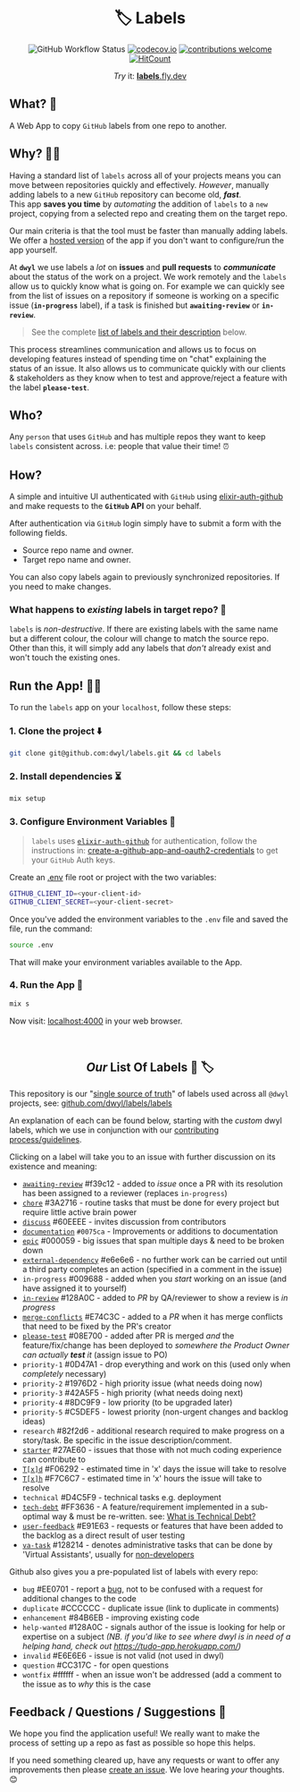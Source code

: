 <div align="center">

# 🏷 Labels

![GitHub Workflow Status](https://img.shields.io/github/actions/workflow/status/dwyl/labels/ci.yml?label=build&style=flat-square&branch=main)
[![codecov.io](https://img.shields.io/codecov/c/github/dwyl/labels/main.svg?style=flat-square)](http://codecov.io/github/dwyl/labels?branch=main)
[![contributions welcome](https://img.shields.io/badge/feedback-welcome-brightgreen.svg?style=flat-square)](https://github.com/dwyl/labels/issues)
[![HitCount](https://hits.dwyl.com/dwyl/labels.svg?style=flat-square)](https://hits.dwyl.com/dwyl/labels)

_Try_ it: [**labels**.fly.dev](https://labels.fly.dev/)

</div>

## What? 💭

A Web App to copy `GitHub` labels from one repo to another.

## Why? 🤷‍♀️

Having a standard list of `labels` across all of your projects 
means you can move between repositories quickly 
and effectively. 
*However*, manually adding labels 
to a new `GitHub` repository can become old, ***fast***. <br />
This app **saves you time** 
by _automating_ the addition of `labels` 
to a `new` project,
copying from a selected repo 
and creating them on the target repo.

Our main criteria is that the tool 
must be faster than manually adding labels. 
We offer a
[hosted version](https://labels.fly.dev)
of the app 
if you don't want to configure/run the app yourself.

At **`dwyl`** we use labels a _lot_ 
on **issues** and **pull requests**
to ***communicate*** about the status of the work
on a project.
We work remotely and the `labels` allow us
to quickly know what is going on.
For example we can quickly see
from the list of issues on a repository
if someone is working on a specific issue (**`in-progress`** label),
if a task is finished but **`awaiting-review`** 
or **`in-review`**.

> See the complete
[list of labels and their description](https://github.com/dwyl/labels#labels)
below.

This process streamlines communication
and allows us to focus on developing features
instead of spending time on "chat"
explaining the status of an issue.
It also allows us to communicate quickly with our clients & stakeholders
as they know when to test and approve/reject a feature with the label **`please-test`**.

## Who? 

Any `person` that uses `GitHub` 
and has multiple repos 
they want to keep `labels` consistent across. 
i.e: people that value their time! ⏰

## How?

A simple and intuitive UI authenticated 
with `GitHub` using
[elixir-auth-github](https://github.com/dwyl/elixir-auth-github/)
and make requests 
to the **`GitHub` API** on your behalf.

After authentication via `GitHub` login 
simply have to submit a form with the following fields.
 + Source repo name and owner.
 + Target repo name and owner.

You can also copy labels again 
to previously synchronized repositories.
If you need to make changes.

### What happens to _existing_ labels in target repo? 🤔

`labels` is _non-destructive_.
If there are existing labels 
with the same name but a different colour,
the colour will change to match the source repo.
Other than this, it will simply add any labels that _don't_ already exist and
won't touch the existing ones.

## Run the App! 🏃‍♀️

To run the `labels` app on your `localhost`,
follow these steps:

### 1. Clone the project ⬇️

```sh
git clone git@github.com:dwyl/labels.git && cd labels
```

### 2. Install dependencies ⏳

```sh
mix setup
```

### 3. Configure Environment Variables 📝

> `labels` uses 
[`elixir-auth-github`](https://github.com/dwyl/elixir-auth-github) 
for authentication,
follow the instructions in:
[create-a-github-app-and-oauth2-credentials](https://github.com/dwyl/elixir-auth-github/#2-create-a-github-app-and-oauth2-credentials-)
to get your `GitHub` Auth keys.
 
 Create an
 [.env](https://github.com/dwyl/learn-environment-variables)
 file root or project with the two variables:

```sh
GITHUB_CLIENT_ID=<your-client-id>
GITHUB_CLIENT_SECRET=<your-client-secret>
```

Once you've added the environment variables to the `.env` file
and saved the file, 
run the command:

```sh
source .env
```

That will make your environment variables
available to the App. 

### 4. Run the App 🚀 

```sh
mix s
```

Now visit: 
[localhost:4000](http://localhost:4000/)
in your web browser.



<br />
<div align="center">

## _Our_ List Of Labels 📜 🏷️

</div>

This repository is our 
"[single source of truth](https://en.wikipedia.org/wiki/Single_source_of_truth)" 
of labels used across all `@dwyl` projects, 
see: 
[github.com/dwyl/labels/labels](github.com/dwyl/labels/labels)

An explanation of each can be found below,
starting with the _custom_ dwyl labels,
which we use in conjunction with our
[contributing process/guidelines](https://www.github.com/dwyl/contributing).

Clicking on a label will take you to an issue 
with further discussion on its existence and meaning:

- [`awaiting-review`](https://github.com/dwyl/labels/issues/49) #f39c12 - added to _issue_ once a PR with its resolution has been assigned to a reviewer (replaces `in-progress`)
- [`chore`](https://github.com/dwyl/labels/issues/37) #3A2716 - routine tasks that must be done for every project but require little active brain power
- [`discuss`](https://github.com/dwyl/labels/issues/8) #60EEEE - invites discussion from contributors
- [`documentation`](https://github.com/dwyl/labels/issues/141) `#0075ca` - 
  Improvements or additions to documentation
- [`epic`](https://github.com/dwyl/labels/issues/35) #000059 - big issues that span multiple days & need to be broken down
- [`external-dependency`](https://github.com/dwyl/labels/issues/54) #e6e6e6 - no further work can be carried out until a third party completes an action (specified in a comment in the issue)
- `in-progress` #009688 - added when you *start* working on an issue (and have assigned it to yourself)
- [`in-review`](https://github.com/dwyl/labels/issues/48) #128A0C - added to _PR_ by QA/reviewer to show a review is *in progress*
- [`merge-conflicts`](https://github.com/dwyl/labels/issues/26) #E74C3C - added to a _PR_ when it has merge conflicts that need to be fixed by the PR's creator
- [`please-test`](https://github.com/dwyl/labels/issues/46) #08E700 - added after PR is merged *and* the feature/fix/change has been deployed to *somewhere the Product Owner can actually **test** it* (assign issue to PO)
- `priority-1` #0D47A1 - drop everything and work on this (used only when _completely_ necessary)
- `priority-2` #1976D2 - high priority issue (what needs doing now)
- `priority-3` #42A5F5 - high priority (what needs doing next)
- `priority-4` #8DC9F9 - low priority (to be upgraded later)
- `priority-5` #C5DEF5 - lowest priority (non-urgent changes and backlog ideas)
- `research` #82f2d6 - additional research required to make progress on a story/task. Be specific in the issue description/comment.
- [`starter`](https://github.com/dwyl/labels/issues/36) #27AE60 - issues that those with not much coding experience can contribute to
- [`T[x]d`](https://github.com/dwyl/labels/issues/41) #F06292 - estimated time in 'x' days the issue will take to resolve
- [`T[x]h`](https://github.com/dwyl/labels/issues/41) #F7C6C7 - estimated time in 'x' hours the issue will take to resolve
- `technical` #D4C5F9 - technical tasks e.g. deployment
- [`tech-debt`](https://github.com/dwyl/labels/issues/101) #FF3636 - A feature/requirement implemented in a sub-optimal way & must be re-written.
  see: [What is Technical Debt?](https://github.com/dwyl/product-owner-guide#what-is-technical-debt)
- [`user-feedback`](https://github.com/dwyl/labels/issues/61) #E91E63 - requests or features that have been added to the backlog as a direct result of user testing
- [`va-task`](https://github.com/dwyl/labels/issues/50) #128214 -
denotes administrative tasks that can be done by 'Virtual Assistants',
usually for [non-developers](https://www.amazon.co.uk/Virtual-Freedom-Chris-C-Ducker/dp/1939529743)

Github also gives you a pre-populated list of labels with every repo:

- `bug` #EE0701 - report a [bug](https://en.wikipedia.org/wiki/Software_bug), not to be confused with a request for additional changes to the code
- `duplicate` #CCCCCC - duplicate issue (link to duplicate in comments)
- `enhancement` #84B6EB - improving existing code
- `help-wanted` #128A0C - signals author of the issue is looking for help or expertise on a subject
_(NB. if you'd like to see where dwyl is in need of a helping hand, check out https://tudo-app.herokuapp.com/)_
- `invalid` #E6E6E6 - issue is not valid (not used in dwyl)
- `question` #CC317C - for open questions
- `wontfix` #ffffff - when an issue won't be addressed (add a comment to the issue as to *why* this is the case


## Feedback / Questions / Suggestions 🙏

We hope you find the application useful! We really want to make the process of setting up a repo as fast as possible so hope this helps.

If you need something cleared up, have any requests or want to offer any improvements then please [create an issue](https://github.com/dwyl/labels/issues/new).
We love hearing _your_ thoughts. 😊